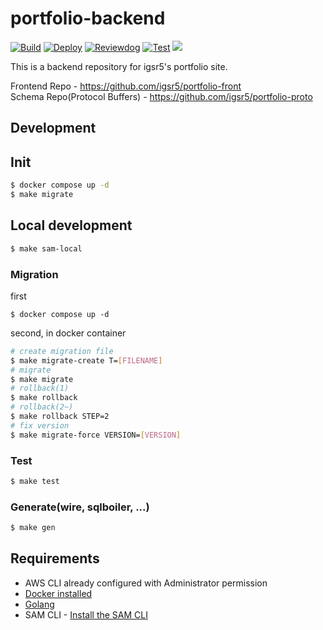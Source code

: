 # portfolio-backend
[![Build](https://github.com/igsr5/portfolio-backend/actions/workflows/build.yml/badge.svg)](https://github.com/igsr5/portfolio-server-api/actions/workflows/build.yml)
[![Deploy](https://github.com/igsr5/portfolio-backend/actions/workflows/deploy.yml/badge.svg)](https://github.com/igsr5/portfolio-server-api/actions/workflows/deploy.yml)
[![Reviewdog](https://github.com/igsr5/portfolio-backend/actions/workflows/reviewdog.yml/badge.svg)](https://github.com/igsr5/portfolio-server-api/actions/workflows/reviewdog.yml)
[![Test](https://github.com/igsr5/portfolio-backend/actions/workflows/test.yml/badge.svg)](https://github.com/igsr5/portfolio-server-api/actions/workflows/test.yml)
![](https://img.shields.io/badge/license-MIT-green)

This is a backend repository for igsr5's portfolio site.


Frontend Repo - https://github.com/igsr5/portfolio-front  
Schema Repo(Protocol Buffers) - https://github.com/igsr5/portfolio-proto

## Development

## Init
```sh
$ docker compose up -d
$ make migrate
```

## Local development
```sh
$ make sam-local
```

### Migration
first
```
$ docker compose up -d
```
second, in docker container
```sh
# create migration file
$ make migrate-create T=[FILENAME]
# migrate
$ make migrate
# rollback(1)
$ make rollback
# rollback(2~)
$ make rollback STEP=2
# fix version
$ make migrate-force VERSION=[VERSION]
```

### Test
```sh
$ make test
```

### Generate(wire, sqlboiler, ...)
```sh
$ make gen
```

## Requirements

* AWS CLI already configured with Administrator permission
* [Docker installed](https://www.docker.com/community-edition)
* [Golang](https://golang.org)
* SAM CLI - [Install the SAM CLI](https://docs.aws.amazon.com/serverless-application-model/latest/developerguide/serverless-sam-cli-install.html)
